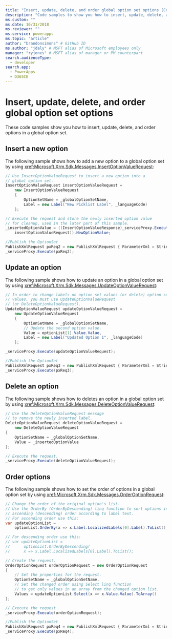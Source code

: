 ```yaml
---
title: "Insert, update, delete, and order global option set options (Common Data Service) | Microsoft Docs" # Intent and product brand in a unique string of 43-59 chars including spaces
description: "Code samples to show you how to insert, update, delete, and order options in a global option set" # 115-145 characters including spaces. This abstract displays in the search result.
ms.custom: ""
ms.date: 10/31/2018
ms.reviewer: ""
ms.service: powerapps
ms.topic: "article"
author: "brandonsimons" # GitHub ID
ms.author: "jdaly" # MSFT alias of Microsoft employees only
manager: "ryjones" # MSFT alias of manager or PM counterpart
search.audienceType: 
  - developer
search.app: 
  - PowerApps
  - D365CE
---
```

# Insert, update, delete, and order global option set options

<!-- 

https://docs.microsoft.com/dynamics365/customer-engagement/developer/org-service/insert-update-delete-order-global-option-set-options 

-->

These code samples show you how to insert, update, delete, and order options in a global option set.  
  
<a name="BKMK_InsertNewOption"></a>   
## Insert a new option  
 The following sample shows how to add a new option to a global option set by using 
 <xref:Microsoft.Xrm.Sdk.Messages.InsertOptionValueRequest>:  
  
```csharp
// Use InsertOptionValueRequest to insert a new option into a 
// global option set.
InsertOptionValueRequest insertOptionValueRequest =
    new InsertOptionValueRequest
    {
        OptionSetName = _globalOptionSetName,
        Label = new Label("New Picklist Label", _languageCode)
    };

// Execute the request and store the newly inserted option value 
// for cleanup, used in the later part of this sample.
_insertedOptionValue = ((InsertOptionValueResponse)_serviceProxy.Execute(
    insertOptionValueRequest)).NewOptionValue;

//Publish the OptionSet
PublishXmlRequest pxReq2 = new PublishXmlRequest { ParameterXml = String.Format("<importexportxml><optionsets><optionset>{0}</optionset></optionsets></importexportxml>", _globalOptionSetName) };
_serviceProxy.Execute(pxReq2);
```


  
<a name="BKMK_UpdateAnOption"></a>   
## Update an option  
 The following sample shows how to update an option in a global option set by using 
 <xref:Microsoft.Xrm.Sdk.Messages.UpdateOptionValueRequest>:  
  
```csharp
// In order to change labels on option set values (or delete) option set
// values, you must use UpdateOptionValueRequest 
// (or DeleteOptionValueRequest).
UpdateOptionValueRequest updateOptionValueRequest =
    new UpdateOptionValueRequest
    {
        OptionSetName = _globalOptionSetName,
        // Update the second option value.
        Value = optionList[1].Value.Value,
        Label = new Label("Updated Option 1", _languageCode)
    };

_serviceProxy.Execute(updateOptionValueRequest);

//Publish the OptionSet
PublishXmlRequest pxReq3 = new PublishXmlRequest { ParameterXml = String.Format("<importexportxml><optionsets><optionset>{0}</optionset></optionsets></importexportxml>", _globalOptionSetName) };
_serviceProxy.Execute(pxReq3);
```
  
<a name="BKMK_DeleteAnOption"></a>   
## Delete an option  
 The following sample shows how to deletes an option in a global option set by using 
 <xref:Microsoft.Xrm.Sdk.Messages.DeleteOptionValueRequest>:  
  
```csharp
// Use the DeleteOptionValueRequest message 
// to remove the newly inserted label.
DeleteOptionValueRequest deleteOptionValueRequest =
    new DeleteOptionValueRequest
{
    OptionSetName = _globalOptionSetName,
    Value = _insertedOptionValue
};

// Execute the request.
_serviceProxy.Execute(deleteOptionValueRequest);
```  
  
<a name="BKMK_OrderOptions"></a>   
## Order options  
 The following sample shows how to set the order of options in a global option set by using 
 <xref:Microsoft.Xrm.Sdk.Messages.OrderOptionRequest>:  
  
```csharp
// Change the order of the original option's list.
// Use the OrderBy (OrderByDescending) linq function to sort options in  
// ascending (descending) order according to label text.
// For ascending order use this:
var updateOptionList =
    optionList.OrderBy(x => x.Label.LocalizedLabels[0].Label).ToList();

// For descending order use this:
// var updateOptionList =
//      optionList.OrderByDescending(
//      x => x.Label.LocalizedLabels[0].Label).ToList();

// Create the request.
OrderOptionRequest orderOptionRequest = new OrderOptionRequest
{
    // Set the properties for the request.
    OptionSetName = _globalOptionSetName,
    // Set the changed order using Select linq function 
    // to get only values in an array from the changed option list.
    Values = updateOptionList.Select(x => x.Value.Value).ToArray()
};

// Execute the request
_serviceProxy.Execute(orderOptionRequest);

//Publish the OptionSet
PublishXmlRequest pxReq4 = new PublishXmlRequest { ParameterXml = String.Format("<importexportxml><optionsets><optionset>{0}</optionset></optionsets></importexportxml>", _globalOptionSetName) };
_serviceProxy.Execute(pxReq4);
``` 
